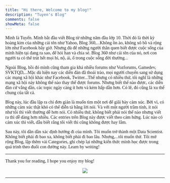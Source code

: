 ```yaml
---
title: "Hi there, Welcome to my blog!"
description: "Tuyen's Blog"
comments: false
showMeta: false
---
```


<p style = "font-family:Lora; font-weight: 400">Mình là Tuyến. Mình bắt đầu viết Blog từ những năm đầu lớp 10. Thời đó là thời kỳ hoàng kim của những cái tên như Yahoo, Blog 360,...Không ồn ào, không xô bồ và rộng lớn như Facebook bây giờ. Nhưng đủ để những người thân quen biết được cuộc sống của mình hiện tại đang ra sao, để hỏi han và chia sẻ. Blog 360 như cái tên của nó, nơi con người ta có thể trút hết mọi hỉ, nộ, ái, ố trong cuộc sống đời thường...<p>

<p style = "font-family:Lora; font-weight: 400">Ngoài Blog, hồi đó mình cũng tham gia khá nhiều forums như Vozforums, Gamedev, SVKTQD,...Mặc dù hiện nay các diễn đàn đã thoái trào, mọi người chuyển sang sử dụng các mạng xã hội khác như Facebook, Twitter...Thế nhưng có nhiều thứ, tôi nghĩ là những mạng xã hội này không thể nào thay thế được forums. Nhưng biết thế nào được, các diễn đàn cứ vắng dần, các topic ngày càng ít hơn và kém hấp dẫn hơn. Có lẽ, đó cũng là xu thế chung của tất cả.</p>

<p style = "font-family:Lora; font-weight: 400">Blog này, lúc đầu lập ra chỉ đơn giản là muốn tìm một nơi để giãi bày cảm xúc. Bởi vì, có những cảm xúc thật khó có thể diễn tả bằng lời nói. Và với một người trầm tính, ít nói như tôi thì viết thường dễ hơn nói. Có nhiều thứ, không biết phải nói thế nào nhưng viết ra thì dễ dàng hơn nhiều. Các entries trên Blog này được viết theo cảm hứng. Lúc nào có cảm xúc thì viết, dẫu biết rằng tôi viết thì cũng không được hay lắm.</p>

<p style = "font-family:Lora; font-weight: 400">Sau này, tôi dần dần xác định hướng đi của mình. Tôi muốn trở thành một Data Scientist. Không biết phải đi bao xa, không biết phải đi bao lâu. Nhưng,...tôi muốn thử. Tôi mở rộng Blog, lập thêm vài Categories, ghi chép lại những kiến thức mình học được trong quá trình theo đuổi con đường này. Learn by writing!</p>

---

<p style = "font-family:Lora; font-weight: 400">Thank you for reading, I hope you enjoy my blog!</p>

<p align="center"><img src="/images/explore.jpg"></p>

---
